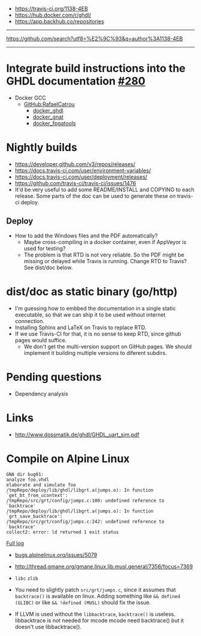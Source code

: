 - https://travis-ci.org/1138-4EB
- https://hub.docker.com/r/ghdl/
- https://app.backhub.co/repositories

---

https://github.com/search?utf8=%E2%9C%93&q=author%3A1138-4EB

---

# Integrate build instructions into the GHDL documentation [#280](https://github.com/tgingold/ghdl/issues/280)

- Docker GCC
    - [GitHub:RafaelCatrou](https://github.com/RafaelCatrou/)
        - [docker_ghdl](https://github.com/RafaelCatrou/docker_ghdl)
        - [docker_gnat](https://github.com/RafaelCatrou/docker_gnat)
        - [docker_fpgatools](https://github.com/RafaelCatrou/docker_fpgatools)

# Nightly builds

- https://developer.github.com/v3/repos/releases/
- https://docs.travis-ci.com/user/environment-variables/
- https://docs.travis-ci.com/user/deployment/releases/
- https://github.com/travis-ci/travis-ci/issues/1476
- It'd be very useful to add some README/INSTALL and COPYING to each release. Some parts of the doc can be used to generate these on travis-ci deploy.

## Deploy

- How to add the Windows files and the PDF automatically?
  - Maybe cross-compiling in a docker container, even if AppVeyor is used for testing?
  - The problem is that RTD is not very reliable. So the PDF might be missing or delayed while Travis is running. Change RTD to Travis? See dist/doc below.

# dist/doc as static binary (go/http)

- I'm guessing how to embbed the documentation in a single static executable, so that we can ship it to be used without internet connection.
- Installing Sphinx and LaTeX on Travis to replace RTD.
- If we use Travis-CI for that, it is no sense to keep RTD, since github pages would suffice.
  - We don't get the multi-version support on GitHub pages. We should implement it building multiple versions to diferent subdirs.

# Pending questions

- Dependency analysis
	
# Links
- http://www.dossmatik.de/ghdl/GHDL_uart_sim.pdf

# Compile on Alpine Linux

```
GNA dir bug01:
analyze foo.vhdl
elaborate and simulate foo
/tmpRepo/deploy/lib/ghdl/libgrt.a(jumps.o): In function `get_bt_from_ucontext':
/tmpRepo/src/grt/config/jumps.c:100: undefined reference to `backtrace'
/tmpRepo/deploy/lib/ghdl/libgrt.a(jumps.o): In function `grt_save_backtrace':
/tmpRepo/src/grt/config/jumps.c:242: undefined reference to `backtrace'
collect2: error: ld returned 1 exit status
```

[Full log](https://travis-ci.org/1138-4EB/ghdl-tools/builds/199567697)

- [bugs.alpinelinux.org/issues/5079](https://bugs.alpinelinux.org/issues/5079)
- http://thread.gmane.org/gmane.linux.lib.musl.general/7356/focus=7369

- `libc` `zlib`
- You need to slightly patch `src/grt/jumps.c`, since it assumes that `backtrace()` is available on linux. Adding something like `&& defined (GLIBC)` or like `&& !defined (MUSL)` should fix the issue.
- If LLVM is used without the `libbacktrace`, `backtrace()` is useless.
libbacktrace is not needed for mcode
mcode need backtrace() but it doesn't use libbacktrace().
